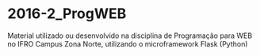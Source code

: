 # 2016-2_ProgWEB
Material utilizado ou desenvolvido na disciplina de Programação para WEB no IFRO Campus Zona Norte, utilizando o microframework Flask (Python)
